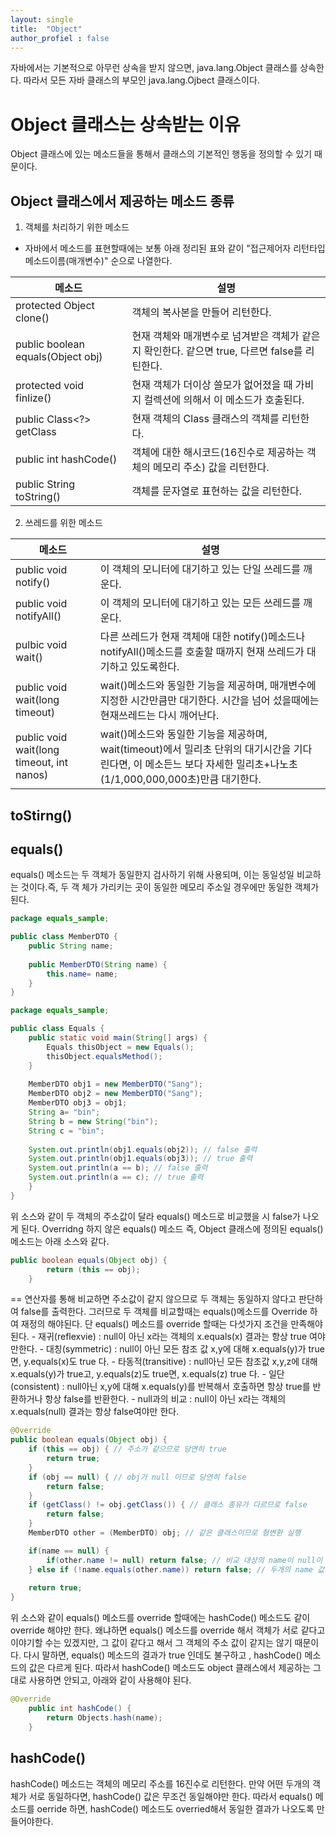 ```yaml
---
layout: single
title:  "Object"
author_profiel : false
---
```


자바에서는 기본적으로 아무런 상속을 받지 않으면, java.lang.Object 클래스를 상속한다. 따라서 모든 자바 클래스의 부모인 java.lang.Ojbect 클래스이다.

# Object 클래스는 상속받는 이유
Object 클래스에 있는 메소드들을 통해서 클래스의 기본적인 행동을 정의할 수 있기 때문이다.

## Object 클래스에서 제공하는 메소드 종류
1. 객체를 처리하기 위한 메소드
- 자바에서 메소드를 표현할때에는 보통 아래 정리된 표와 같이 "접근제어자 리턴타입 메소드이름(매개변수)" 순으로 나열한다.

|메소드|설명|
|------|-------------|
|protected Object clone()|객체의 복사본을 만들어 리턴한다.|
|public boolean equals(Object obj)|현재 객체와 매개변수로 넘겨받은 객체가 같은지 확인한다. 같으면 true, 다르면 false를 리틴한다.|
|protected void finlize()|현재 객체가 더이상 쓸모가 없어졌을 때 가비지 컬렉션에 의해서 이 메소드가 호출된다.|
|public Class<?> getClass|현재 객체의 Class 클래스의 객체를 리턴한다.|
|public int hashCode()|객체에 대한 해시코드(16진수로 제공하는 객체의 메모리 주소) 값을 리턴한다.|
|public String toString()|객체를 문자열로 표현하는 값을 리턴한다.|

2. 쓰레드를 위한 메소드 

|메소드|설명|
|------|----------|
|public void notify()|이 객체의 모니터에 대기하고 있는 단일 쓰레드를 깨운다.|
|public void notifyAll()|이 객체의 모니터에 대기하고 있는 모든 쓰레드를 깨운다.|
|pulbic void wait()|다른 쓰레드가 현재 객체애 대한 notify()메소드나 notifyAll()메소드를 호출할 때까지 현재 쓰레드가 대기하고 있도록한다.|
|public void wait(long timeout)|wait()메소드와 동일한 기능을 제공하며, 매개변수에 지정한 시간만큼만 대기한다. 시간을 넘어 섰을때에는 현재쓰레드는 다시 깨어난다.|
|public void wait(long timeout, int nanos)|wait()메소드와 동일한 기능을 제공하며, wait(timeout)에서 밀리초 단위의 대기시간을 기다린다면, 이 메소든느 보다 자세한 밀리초+나노초(1/1,000,000,000초)만큼 대기한다.|

## toStirng() 

## equals()
equals() 메소드는 두 객체가 동일한지 검사하기 위해 사용되며, 이는 동일성일 비교하는 것이다.즉, 두 객 체가 가리키는 곳이 동일한 메모리 주소일 경우에만 동일한 객체가 된다. 

```java
package equals_sample;

public class MemberDTO {
	public String name;
	
	public MemberDTO(String name) {
		this.name= name;
	}
}
```

```java
package equals_sample;

public class Equals {
	public static void main(String[] args) {
		Equals thisObject = new Equals();
		thisObject.equalsMethod();
	}
	
	MemberDTO obj1 = new MemberDTO("Sang");
    MemberDTO obj2 = new MemberDTO("Sang");
    MemberDTO obj3 = obj1;
    String a= "bin";
    String b = new String("bin");
    String c = "bin";
    
    System.out.println(obj1.equals(obj2)); // false 출력
    System.out.println(obj1.equals(obj3)); // true 출력
    System.out.println(a == b); // false 출력
    System.out.println(a == c); // true 출력
	}
}
```

위 소스와 같이 두 객체의 주소값이 달라 equals() 메소드로 비교했을 시 false가 나오게 된다. Overridng 하지 않은 equals() 메소드 즉, Object 클래스에 정의된 equals() 메소드는 아래 소스와 같다.

```java
public boolean equals(Object obj) {
        return (this == obj);
    }
```
== 연산자를 통해 비교하면 주소값이 같지 않으므로 두 객체는 동일하지 않다고 판단하여 false를 출력한다. 그러므로 두 객체를 비교할때는 equals()메소드를 Override 하여 재정의 해야된다. 단 equals() 메소드를 override 할때는 다섯가지 조건을 만족해야된다.
    - 재귀(reflexvie) : null이 아닌 x라는 객체의 x.equals(x) 결과는 항상 true 여야만한다.
    - 대칭(symmetric) : null이 아닌 모든 참조 값 x,y에 대해 x.equals(y)가 true면, y.equals(x)도 true 다.
    - 타동적(transitive) : null아닌 모든 참조값 x,y,z에 대해 x.equals(y)가 true고, y.equals(z)도 true면, x.equals(z) true 다.
    - 일단(consistent) : null아닌 x,y에 대해 x.equals(y)를 반복해서 호출하면 항상 true를 반환하거나 항상 false를 반환한다. 
    - null과의 비교 : null이 아닌 x라는 객체의 x.equals(null) 결과는 항상 false여야만 한다.

```java
@Override
public boolean equals(Object obj) {
    if (this == obj) { // 주소가 같으므로 당연히 true
        return true;
    }
    if (obj == null) { // obj가 null 이므로 당연히 false
        return false;
    }
    if (getClass() != obj.getClass()) { // 클래스 종유가 다르므로 false
        return false;
    }
    MemberDTO other = (MemberDTO) obj; // 같은 클래스이므로 형변환 실행

    if(name == null) {
        if(other.name != null) return false; // 비교 대상의 name이 null이 아니면 false
    } else if (!name.equals(other.name)) return false; // 두개의 name 값이 다르면 false
    
    return true;
}
```
위 소스와 같이 equals() 메소드를 override 할때에는 hashCode() 메소드도 같이 override 해야만 한다. 왜냐하면 equals() 메소드를 override 해서 객체가 서로 같다고 이야기할 수는 있겠지만, 그 값이 같다고 해서 그 객체의 주소 값이 같지는 않기 때문이다. 다시 말하면, equals() 메소드의 결과가 true 인데도 불구하고 , hashCode() 메소드의 값은 다르게 된다. 따라서 hashCode() 메소드도 object 클래스에서 제공하는 그대로 사용하면 안되고, 아래와 같이 사용해야 된다.

```java
@Override
	public int hashCode() {
		return Objects.hash(name);
	}
```

## hashCode()
hashCode() 메소드는 객체의 메모리 주소를 16진수로 리턴한다. 만약 어떤 두개의 객체가 서로 동일하다면, hashCode() 값은 무조건 동일해야만 한다. 따라서 equals() 메소드를 oerride 하면, hashCode() 메소드도 overried해서 동일한 결과가 나오도록 만들어야한다.